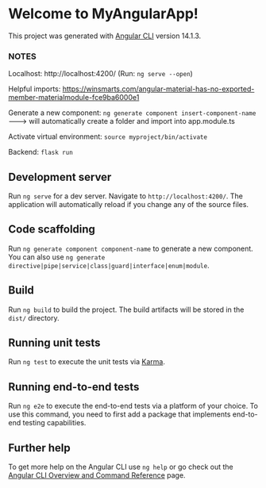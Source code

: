 # Welcome to MyAngularApp!

This project was generated with [Angular CLI](https://github.com/angular/angular-cli) version 14.1.3.

### NOTES

Localhost: http://localhost:4200/
(Run: `ng serve --open`)

Helpful imports: https://winsmarts.com/angular-material-has-no-exported-member-materialmodule-fce9ba6000e1

Generate a new component: `ng generate component insert-component-name`
  ---> will automatically create a folder and import into app.module.ts
  
Activate virtual environment: `source myproject/bin/activate`

Backend: `flask run`
## Development server

Run `ng serve` for a dev server. Navigate to `http://localhost:4200/`. The application will automatically reload if you change any of the source files.

## Code scaffolding

Run `ng generate component component-name` to generate a new component. You can also use `ng generate directive|pipe|service|class|guard|interface|enum|module`.

## Build

Run `ng build` to build the project. The build artifacts will be stored in the `dist/` directory.

## Running unit tests

Run `ng test` to execute the unit tests via [Karma](https://karma-runner.github.io).

## Running end-to-end tests

Run `ng e2e` to execute the end-to-end tests via a platform of your choice. To use this command, you need to first add a package that implements end-to-end testing capabilities.

## Further help

To get more help on the Angular CLI use `ng help` or go check out the [Angular CLI Overview and Command Reference](https://angular.io/cli) page.
